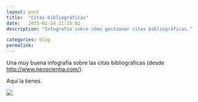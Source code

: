 ```yaml
---
layout: post
title:  "Citas bibliográficas"
date:   2015-02-24 11:15:02
description: "Infografía sobre cómo gestionar citas bibliográficas."

categories: blog
permalink: 
---
```


Una muy buena infografía sobre las citas bibliográficas (desde <http://www.neoscientia.com/>).

Aquí la tienes.

<!--mas-->

![](http://cdn7.neoscientia.com/wp-content/uploads/2015/02/citas-bibliogr%C3%A1ficas-infograf%C3%ADas.png)